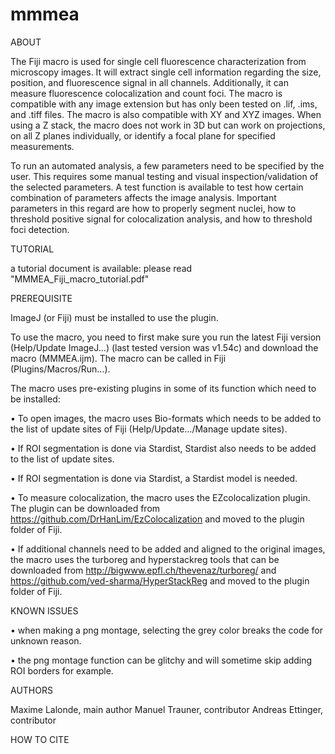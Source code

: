 # mmmea

ABOUT

The Fiji macro is used for single cell fluorescence characterization from microscopy images. It will extract single cell information regarding the size, position, and fluorescence signal in all channels. Additionally, it can measure fluorescence colocalization and count foci. The macro is compatible with any image extension but has only been tested on .lif, .ims, and .tiff files. The macro is also compatible with XY and XYZ images. When using a Z stack, the macro does not work in 3D but can work on projections, on all Z planes individually, or identify a focal plane for specified measurements.

To run an automated analysis, a few parameters need to be specified by the user. This requires some manual testing and visual inspection/validation of the selected parameters. A test function is available to test how certain combination of parameters affects the image analysis. Important parameters in this regard are how to properly segment nuclei, how to threshold positive signal for colocalization analysis, and how to threshold foci detection.



TUTORIAL

a tutorial document is available: please read "MMMEA_Fiji_macro_tutorial.pdf"



PREREQUISITE

ImageJ (or Fiji) must be installed to use the plugin.

To use the macro, you need to first make sure you run the latest Fiji version (Help/Update ImageJ…) (last tested version was v1.54c) and download the macro (MMMEA.ijm). The macro can be called in Fiji (Plugins/Macros/Run…). 

The macro uses pre-existing plugins in some of its function which need to be installed:

•	To open images, the macro uses Bio-formats which needs to be added to the list of update sites of Fiji (Help/Update…/Manage update sites).

•	If ROI segmentation is done via Stardist, Stardist also needs to be added to the list of update sites.

•	If ROI segmentation is done via Stardist, a Stardist model is needed.

•	To measure colocalization, the macro uses the EZcolocalization plugin. The plugin can be downloaded from https://github.com/DrHanLim/EzColocalization and moved to the plugin folder of Fiji.

•	If additional channels need to be added and aligned to the original images, the macro uses the turboreg and hyperstackreg tools that can be downloaded from http://bigwww.epfl.ch/thevenaz/turboreg/ and https://github.com/ved-sharma/HyperStackReg and moved to the plugin folder of Fiji.




KNOWN ISSUES

• when making a png montage, selecting the grey color breaks the code for unknown reason.

• the png montage function can be glitchy and will sometime skip adding ROI borders for example.




AUTHORS

Maxime Lalonde, main author
Manuel Trauner, contributor
Andreas Ettinger, contributor




HOW TO CITE






